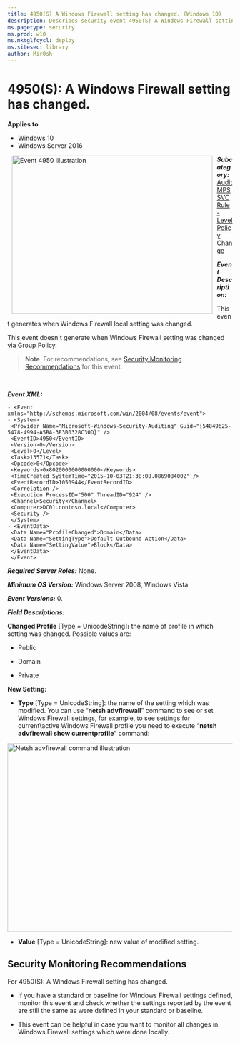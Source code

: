 ```yaml
---
title: 4950(S) A Windows Firewall setting has changed. (Windows 10)
description: Describes security event 4950(S) A Windows Firewall setting has changed.
ms.pagetype: security
ms.prod: w10
ms.mktglfcycl: deploy
ms.sitesec: library
author: Mir0sh
---
```


# 4950(S): A Windows Firewall setting has changed.

**Applies to**
-   Windows 10
-   Windows Server 2016


<img src="images/event-4950.png" alt="Event 4950 illustration" width="449" height="354" hspace="10" align="left" />

***Subcategory:***&nbsp;[Audit MPSSVC Rule-Level Policy Change](audit-mpssvc-rule-level-policy-change.md)

***Event Description:***

This event generates when Windows Firewall local setting was changed.

This event doesn't generate when Windows Firewall setting was changed via Group Policy.

> **Note**&nbsp;&nbsp;For recommendations, see [Security Monitoring Recommendations](#security-monitoring-recommendations) for this event.

<br clear="all">

***Event XML:***
```
- <Event xmlns="http://schemas.microsoft.com/win/2004/08/events/event">
- <System>
 <Provider Name="Microsoft-Windows-Security-Auditing" Guid="{54849625-5478-4994-A5BA-3E3B0328C30D}" /> 
 <EventID>4950</EventID> 
 <Version>0</Version> 
 <Level>0</Level> 
 <Task>13571</Task> 
 <Opcode>0</Opcode> 
 <Keywords>0x8020000000000000</Keywords> 
 <TimeCreated SystemTime="2015-10-03T21:38:08.086908400Z" /> 
 <EventRecordID>1050944</EventRecordID> 
 <Correlation /> 
 <Execution ProcessID="500" ThreadID="924" /> 
 <Channel>Security</Channel> 
 <Computer>DC01.contoso.local</Computer> 
 <Security /> 
 </System>
- <EventData>
 <Data Name="ProfileChanged">Domain</Data> 
 <Data Name="SettingType">Default Outbound Action</Data> 
 <Data Name="SettingValue">Block</Data> 
 </EventData>
 </Event>

```

***Required Server Roles:*** None.

***Minimum OS Version:*** Windows Server 2008, Windows Vista.

***Event Versions:*** 0.

***Field Descriptions:***

**Changed Profile** \[Type = UnicodeString\]**:** the name of profile in which setting was changed. Possible values are:

-   Public

-   Domain

-   Private

**New Setting:**

-   **Type** \[Type = UnicodeString\]: the name of the setting which was modified. You can use “**netsh advfirewall**” command to see or set Windows Firewall settings, for example, to see settings for current\\active Windows Firewall profile you need to execute “**netsh advfirewall show currentprofile**” command:

<img src="images/netsh-advfirewall-command.png" alt="Netsh advfirewall command illustration" width="951" height="422" />

-   **Value** \[Type = UnicodeString\]: new value of modified setting.

## Security Monitoring Recommendations

For 4950(S): A Windows Firewall setting has changed.

-   If you have a standard or baseline for Windows Firewall settings defined, monitor this event and check whether the settings reported by the event are still the same as were defined in your standard or baseline.

-   This event can be helpful in case you want to monitor all changes in Windows Firewall settings which were done locally.

